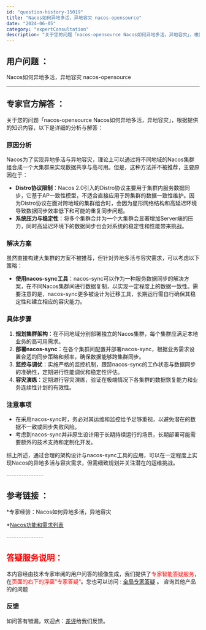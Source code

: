 ```yaml
---
id: "question-history-15019"
title: "Nacos如何异地多活，异地容灾 nacos-opensource"
date: "2024-06-05"
category: "expertConsultation"
description: "关于您的问题「nacos-opensource Nacos如何异地多活，异地容灾」，根据提供的知识内容，以下是详细的分析与解答：### 原因分析Nacos为了实现异地多活与异地容灾，理论上可以通过将不同地域的Nacos集群组合成一个大集群来实现数据共享与高可用。但是，这种方法并不被推荐，主要原因在于"
---
```


## 用户问题 ： 
 Nacos如何异地多活，异地容灾 nacos-opensource 

---------------
## 专家官方解答 ：

关于您的问题「nacos-opensource Nacos如何异地多活，异地容灾」，根据提供的知识内容，以下是详细的分析与解答：

### 原因分析
Nacos为了实现异地多活与异地容灾，理论上可以通过将不同地域的Nacos集群组合成一个大集群来实现数据共享与高可用。但是，这种方法并不被推荐，主要原因在于：
- **Distro协议限制**：Nacos 2.0引入的Distro协议主要用于集群内服务数据同步，它基于AP一致性模型，不适合直接应用于跨集群的数据一致性维护。因为Distro协议在面对跨地域的集群组合时，会因为星形网络结构和高延迟环境导致数据同步效率低下和可能的重复同步问题。
- **系统压力与稳定性**：将多个集群合并为一个大集群会显著增加Server端的压力，同时高延迟环境下的数据同步也会对系统的稳定性和性能带来挑战。

### 解决方案
虽然直接构建大集群的方案不被推荐，但针对异地多活与容灾需求，可以考虑以下策略：
- **使用nacos-sync工具**：nacos-sync可以作为一种服务数据同步的解决方案，在不同Nacos集群间进行数据复制，以实现一定程度上的数据一致性。需要注意的是，nacos-sync更多被设计为迁移工具，长期运行需自行确保其稳定性和建立相应的容灾能力。
  
### 具体步骤
1. **规划集群架构**：在不同地域分别部署独立的Nacos集群，每个集群应满足本地业务的高可用需求。
2. **部署nacos-sync**：在各个集群间配置并部署nacos-sync，根据业务需求设置合适的同步策略和频率，确保数据能够跨集群同步。
3. **监控与调优**：实施严格的监控机制，跟踪nacos-sync的工作状态与数据同步的准确性，定期进行性能调优和稳定性评估。
4. **容灾演练**：定期进行容灾演练，验证在极端情况下各集群的数据恢复能力和业务连续性计划的有效性。

### 注意事项
- 在采用nacos-sync时，务必对其运维和监控给予足够重视，以避免潜在的数据不一致或同步失败风险。
- 考虑到nacos-sync并非原生设计用于长期持续运行的场景，长期部署可能需要额外的技术支持和定制化开发。

综上所述，通过合理的架构设计与nacos-sync工具的应用，可以在一定程度上实现Nacos的异地多活与容灾需求，但需细致规划并关注潜在的运维挑战。


<font color="#949494">---------------</font> 


## 参考链接 ：

*专家经验：Nacos如何异地多活，异地容灾 
 
 *[Nacos功能和需求列表](https://nacos.io/docs/latest/archive/feature-list)


 <font color="#949494">---------------</font> 
 


## <font color="#FF0000">答疑服务说明：</font> 

本内容经由技术专家审阅的用户问答的镜像生成，我们提供了<font color="#FF0000">专家智能答疑服务</font>，在<font color="#FF0000">页面的右下的浮窗”专家答疑“</font>。您也可以访问 : [全局专家答疑](https://opensource.alibaba.com/chatBot) 。 咨询其他产品的的问题

### 反馈
如问答有错漏，欢迎点：[差评](https://ai.nacos.io/user/feedbackByEnhancerGradePOJOID?enhancerGradePOJOId=15072)给我们反馈。
